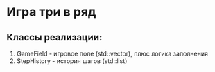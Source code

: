 # Игра три в ряд
## Классы реализации:
1. GameField - игровое поле (std::vector<Cell>), плюс логика заполнения
2. StepHistory - история шагов (std::list<Step>)
